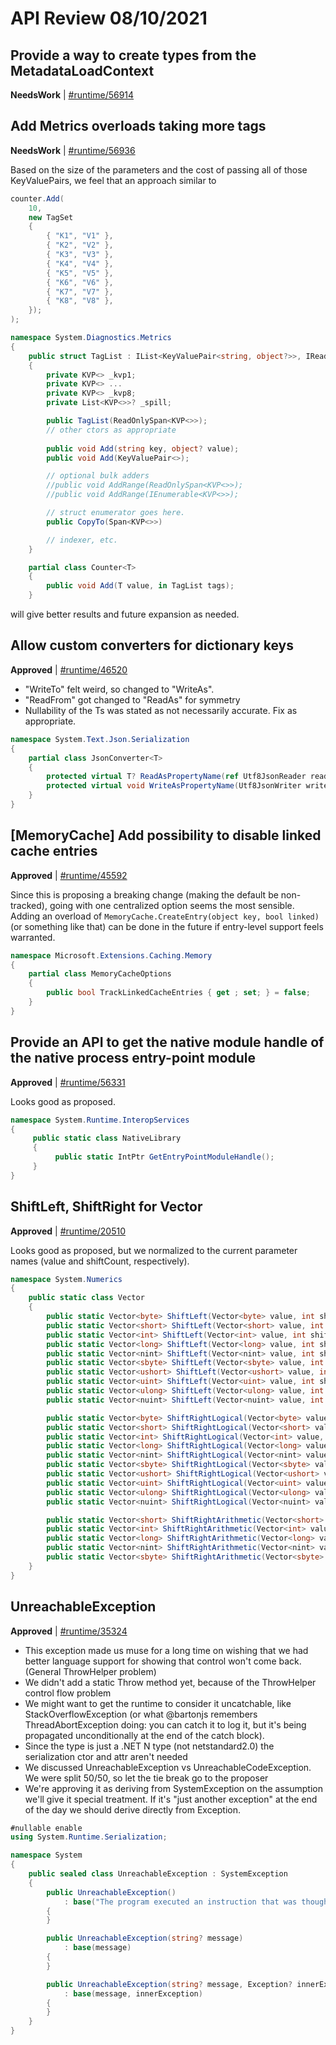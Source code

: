 # API Review 08/10/2021

## Provide a way to create types from the MetadataLoadContext

**NeedsWork** | [#runtime/56914](https://github.com/dotnet/runtime/issues/56914)

## Add Metrics overloads taking more tags

**NeedsWork** | [#runtime/56936](https://github.com/dotnet/runtime/issues/56936#issuecomment-896190227)

Based on the size of the parameters and the cost of passing all of those KeyValuePairs, we feel that an approach similar to


```C#
counter.Add(
    10,
    new TagSet
    {
        { "K1", "V1" },
        { "K2", "V2" },
        { "K3", "V3" },
        { "K4", "V4" },
        { "K5", "V5" },
        { "K6", "V6" },
        { "K7", "V7" },
        { "K8", "V8" },
    });
);

namespace System.Diagnostics.Metrics
{
    public struct TagList : IList<KeyValuePair<string, object?>>, IReadOnlyList<KVP<>>
    {
        private KVP<> _kvp1;
        private KVP<> ...
        private KVP<> _kvp8;
        private List<KVP<>>? _spill;

        public TagList(ReadOnlySpan<KVP<>>);
        // other ctors as appropriate
    
        public void Add(string key, object? value);
        public void Add(KeyValuePair<>);

        // optional bulk adders
        //public void AddRange(ReadOnlySpan<KVP<>>);
        //public void AddRange(IEnumerable<KVP<>>);

        // struct enumerator goes here.
        public CopyTo(Span<KVP<>>)

        // indexer, etc.
    }

    partial class Counter<T>
    {
        public void Add(T value, in TagList tags);
    }
```

will give better results and future expansion as needed.
## Allow custom converters for dictionary keys

**Approved** | [#runtime/46520](https://github.com/dotnet/runtime/issues/46520#issuecomment-896196155)


* "WriteTo" felt weird, so changed to "WriteAs".
* "ReadFrom" got changed to "ReadAs" for symmetry
* Nullability of the Ts was stated as not necessarily accurate.  Fix as appropriate.

```C#
namespace System.Text.Json.Serialization
{
    partial class JsonConverter<T>
    {
        protected virtual T? ReadAsPropertyName(ref Utf8JsonReader reader, Type typeToConvert, JsonSerializerOptions options) => throw null;
        protected virtual void WriteAsPropertyName(Utf8JsonWriter writer, T value, JsonSerializerOptions options) { }
    }
}
```
## [MemoryCache] Add possibility to disable linked cache entries

**Approved** | [#runtime/45592](https://github.com/dotnet/runtime/issues/45592#issuecomment-896214586)


Since this is proposing a breaking change (making the default be non-tracked), going with one centralized option seems the most sensible.
Adding an overload of `MemoryCache.CreateEntry(object key, bool linked)` (or something like that) can be done in the future if entry-level support feels warranted.


```C#
namespace Microsoft.Extensions.Caching.Memory
{
    partial class MemoryCacheOptions
    {
        public bool TrackLinkedCacheEntries { get ; set; } = false;
    }
}
```
## Provide an API to get the native module handle of the native process entry-point module

**Approved** | [#runtime/56331](https://github.com/dotnet/runtime/issues/56331#issuecomment-896219066)

Looks good as proposed.

```C#
namespace System.Runtime.InteropServices
{
     public static class NativeLibrary
     {
          public static IntPtr GetEntryPointModuleHandle();
     }
}
```
## ShiftLeft, ShiftRight for Vector<T>

**Approved** | [#runtime/20510](https://github.com/dotnet/runtime/issues/20510#issuecomment-896224123)


Looks good as proposed, but we normalized to the current parameter names (value and shiftCount, respectively).



```C#
namespace System.Numerics
{
    public static class Vector
    {
        public static Vector<byte> ShiftLeft(Vector<byte> value, int shiftCount);
        public static Vector<short> ShiftLeft(Vector<short> value, int shiftCount);
        public static Vector<int> ShiftLeft(Vector<int> value, int shiftCount);
        public static Vector<long> ShiftLeft(Vector<long> value, int shiftCount);
        public static Vector<nint> ShiftLeft(Vector<nint> value, int shiftCount);
        public static Vector<sbyte> ShiftLeft(Vector<sbyte> value, int shiftCount);
        public static Vector<ushort> ShiftLeft(Vector<ushort> value, int shiftCount);
        public static Vector<uint> ShiftLeft(Vector<uint> value, int shiftCount);
        public static Vector<ulong> ShiftLeft(Vector<ulong> value, int shiftCount);
        public static Vector<nuint> ShiftLeft(Vector<nuint> value, int shiftCount);

        public static Vector<byte> ShiftRightLogical(Vector<byte> value, int shiftCount);
        public static Vector<short> ShiftRightLogical(Vector<short> value, int shiftCount);
        public static Vector<int> ShiftRightLogical(Vector<int> value, int shiftCount);
        public static Vector<long> ShiftRightLogical(Vector<long> value, int shiftCount);
        public static Vector<nint> ShiftRightLogical(Vector<nint> value, int shiftCount);
        public static Vector<sbyte> ShiftRightLogical(Vector<sbyte> value, int shiftCount);
        public static Vector<ushort> ShiftRightLogical(Vector<ushort> value, int shiftCount);
        public static Vector<uint> ShiftRightLogical(Vector<uint> value, int shiftCount);
        public static Vector<ulong> ShiftRightLogical(Vector<ulong> value, int shiftCount);
        public static Vector<nuint> ShiftRightLogical(Vector<nuint> value, int shiftCount);

        public static Vector<short> ShiftRightArithmetic(Vector<short> value, int shiftCount);
        public static Vector<int> ShiftRightArithmetic(Vector<int> value, int shiftCount);
        public static Vector<long> ShiftRightArithmetic(Vector<long> value, int shiftCount);
        public static Vector<nint> ShiftRightArithmetic(Vector<nint> value, int shiftCount);
        public static Vector<sbyte> ShiftRightArithmetic(Vector<sbyte> value, int shiftCount);
    }
}
```
## UnreachableException

**Approved** | [#runtime/35324](https://github.com/dotnet/runtime/issues/35324#issuecomment-896240974)


* This exception made us muse for a long time on wishing that we had better language support for showing that control won't come back. (General ThrowHelper problem)
* We didn't add a static Throw method yet, because of the ThrowHelper control flow problem
* We might want to get the runtime to consider it uncatchable, like StackOverflowException (or what @bartonjs remembers ThreadAbortException doing: you can catch it to log it, but it's being propagated unconditionally at the end of the catch block).
* Since the type is just a .NET N type (not netstandard2.0) the serialization ctor and attr aren't needed
* We discussed UnreachableException vs UnreachableCodeException.  We were split 50/50, so let the tie break go to the proposer
* We're approving it as deriving from SystemException on the assumption we'll give it special treatment.  If it's "just another exception" at the end of the day we should derive directly from Exception.

```C#
#nullable enable
using System.Runtime.Serialization;

namespace System
{
    public sealed class UnreachableException : SystemException
    {
        public UnreachableException()
            : base("The program executed an instruction that was thought to be unreachable.")
        {
        }

        public UnreachableException(string? message)
            : base(message)
        {
        }

        public UnreachableException(string? message, Exception? innerException)
            : base(message, innerException)
        {
        }
    }
}
```
